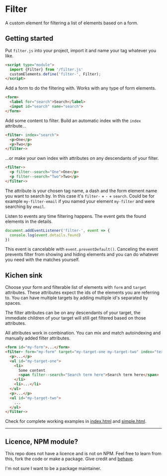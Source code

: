 # Filter

A custom element for filtering a list of elements based on a form.

## Getting started

Put `filter.js` into your project, import it and name your tag whatever you like.

```html
<script type="module">
  import {Filter} from '/filter.js'
  customElements.define('filter-', Filter);
</script>
```

Add a form to do the filtering with. Works with any type of form elements.

```html
<form>
  <label for="search">Search</label>
  <input id="search" name="search">
</form>
```

Add some content to filter. Build an automatic index with the `index` attribute...

```html
<filter- index="search">
  <p>One</p>
  <p>Two</p>
</filter->
```

...or make your own index with attributes on any descendants of your filter.

```html
<filter->
  <p filter--search="One">One</p>
  <p filter--search="Two">Two</p>
</filter->
```

The attribute is your chosen tag name, a dash and the form element name you want to search by. In this case it's `filter-` + `-` + `search`. Could be for example `my-filter-email` if you named your element `my-filter` and were searching by `email`.

Listen to events any time filtering happens. The event gets the found elements in the details.

```js
document.addEventListener('filter-', event => {
  console.log(event.details.found)
})
```

This event is cancelable with `event.preventDefault()`. Canceling the event prevents filter from showing and hiding elements and you can do whatever you need with the matches yourself.

## Kichen sink

Choose your form and filterable list of elements with `form` and `target` attributes. These attributes expect the ids of the elements you are referring to. You can have multiple targets by adding multiple id's separated by spaces.

The filter attributes can be on any descendants of your target, the immediate children of your target will still get filtered based on those attributes.

All attributes work in combination. You can mix and match autoindexing and manually added filter attributes.

```html
<form id="my-form">...</form>
<filter- form="my-form" target="my-target-one my-target-two" index="textcontent">
  <p>...</p>
  <ul id="my-target-one">
    <li>
      Some content
      <span filter--search="Search term here">Search term here</span>
    </li>
    <li>...</li>
  </ul>
  <p>...</p>
  <ul id="my-target-two">
    ...
  </ul>
</filter->
```

Check for complete working examples in [index.html](sakamies.github.io/filterer/index.html) and [simple.html](sakamies.github.io/filterer/simple.html).

----

## Licence, NPM module?

This repo does not have a licence and is not on NPM. Feel free to learn from this, fork the code or make a package. Give credit and [behave](https://www.contributor-covenant.org).

I'm not sure I want to be a package maintainer.
